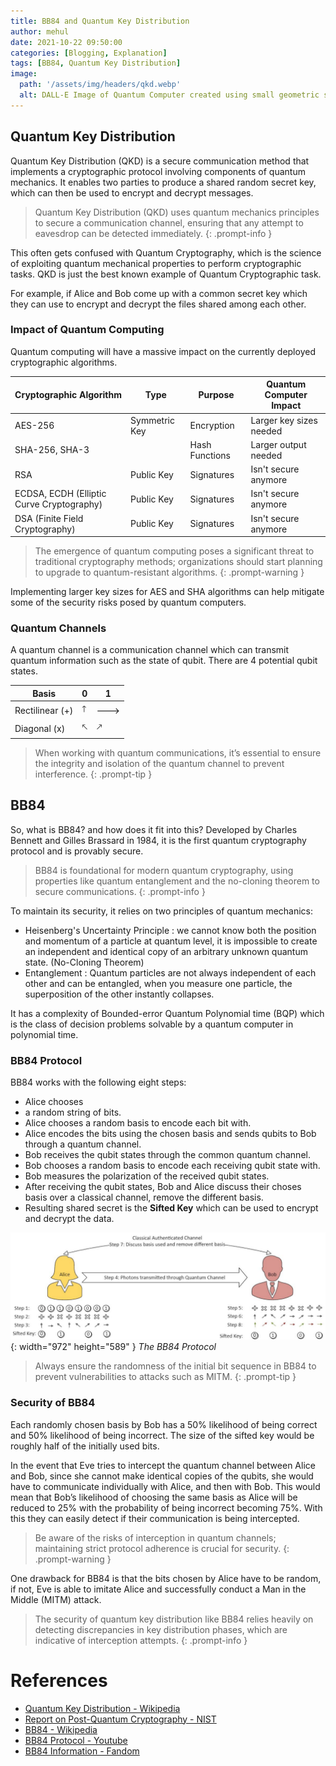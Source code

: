 ```yaml
---
title: BB84 and Quantum Key Distribution
author: mehul
date: 2021-10-22 09:50:00
categories: [Blogging, Explanation]
tags: [BB84, Quantum Key Distribution]
image:
  path: '/assets/img/headers/qkd.webp'
  alt: DALL-E Image of Quantum Computer created using small geometric shapes in a monochrome design on a black background.
---
```


## Quantum Key Distribution

Quantum Key Distribution (QKD) is a secure communication method that implements a cryptographic protocol involving components of quantum mechanics. It enables two parties to produce a shared random secret key, which can then be used to encrypt and decrypt messages.

> Quantum Key Distribution (QKD) uses quantum mechanics principles to secure a communication channel, ensuring that any attempt to eavesdrop can be detected immediately.
{: .prompt-info }

This often gets confused with Quantum Cryptography, which is the science of exploiting quantum mechanical properties to perform cryptographic tasks. QKD is just the best known example of Quantum Cryptographic task.

For example, if Alice and Bob come up with a common secret key which they can use to encrypt and decrypt the files shared among each other.

### Impact of Quantum Computing

Quantum computing will have a massive impact on the currently deployed cryptographic algorithms.

| Cryptographic Algorithm                   | Type          | Purpose        | Quantum Computer Impact |
| ----------------------------------------- | ------------- | -------------- | ----------------------- |
| AES-256                                   | Symmetric Key | Encryption     | Larger key sizes needed |
| SHA-256, SHA-3                            |               | Hash Functions | Larger output needed    |
| RSA                                       | Public Key    | Signatures     | Isn't secure anymore    |
| ECDSA, ECDH (Elliptic Curve Cryptography) | Public Key    | Signatures     | Isn't secure anymore    |
| DSA (Finite Field Cryptography)           | Public Key    | Signatures     | Isn't secure anymore    |

> The emergence of quantum computing poses a significant threat to traditional cryptography methods; organizations should start planning to upgrade to quantum-resistant algorithms.
{: .prompt-warning }

Implementing larger key sizes for AES and SHA algorithms can help mitigate some of the security risks posed by quantum computers.

### Quantum Channels

A quantum channel is a communication channel which can transmit quantum information such as the state of qubit. There are 4 potential qubit states.

| Basis           | 0         | 1         |
| --------------- | --------- | --------- |
| Rectilinear (+) | &#129105; | &#129106; |
| Diagonal (x)    | &#129108; | &#129109; |

> When working with quantum communications, it’s essential to ensure the integrity and isolation of the quantum channel to prevent interference.
{: .prompt-tip }

## BB84

So, what is BB84? and how does it fit into this? Developed by Charles Bennett and Gilles Brassard in 1984, it is the first quantum cryptography protocol and is provably secure.

> BB84 is foundational for modern quantum cryptography, using properties like quantum entanglement and the no-cloning theorem to secure communications.
{: .prompt-info }

To maintain its security, it relies on two principles of quantum mechanics:

- Heisenberg's Uncertainty Principle : we cannot know both the position and momentum of a particle at quantum level, it is impossible to create an independent and identical copy of an arbitrary unknown quantum state. (No-Cloning Theorem)
- Entanglement : Quantum particles are not always independent of each other and can be entangled, when you measure one particle, the superposition of the other instantly collapses.

It has a complexity of Bounded-error Quantum Polynomial time (BQP) which is the class of decision problems solvable by a quantum computer in polynomial time.

### BB84 Protocol

BB84 works with the following eight steps:

- Alice chooses
- a random string of bits.
- Alice chooses a random basis to encode each bit with.
- Alice encodes the bits using the chosen basis and sends qubits to Bob through a quantum channel.
- Bob receives the qubit states through the common quantum channel.
- Bob chooses a random basis to encode each receiving qubit state with.
- Bob measures the polarization of the received qubit states.
- After receiving the qubit states, Bob and Alice discuss their choses basis over a classical channel, remove the different basis.
- Resulting shared secret is the **Sifted Key** which can be used to encrypt and decrypt the data.

![BB84 Protocol](/assets/img/posts/BB84.png){: width="972" height="589" } *The BB84 Protocol*

> Always ensure the randomness of the initial bit sequence in BB84 to prevent vulnerabilities to attacks such as MITM.
{: .prompt-tip }

### Security of BB84

Each randomly chosen basis by Bob has a 50% likelihood of being correct and 50% likelihood of being incorrect. The size of the sifted key would be roughly half of the initially used bits.

In the event that Eve tries to intercept the quantum channel between Alice and Bob, since she cannot make identical copies of the qubits, she would have to communicate individually with Alice, and then with Bob. This would mean that Bob’s likelihood of choosing the same basis as Alice will be reduced to 25% with the probability of being incorrect becoming 75%. With this they can easily detect if their communication is being intercepted.

> Be aware of the risks of interception in quantum channels; maintaining strict protocol adherence is crucial for security.
{: .prompt-warning }

One drawback for BB84 is that the bits chosen by Alice have to be random, if not, Eve is able to imitate Alice and successfully conduct a Man in the Middle (MITM) attack.

> The security of quantum key distribution like BB84 relies heavily on detecting discrepancies in key distribution phases, which are indicative of interception attempts.
{: .prompt-info }

# References

- [Quantum Key Distribution - Wikipedia](https://en.wikipedia.org/wiki/Quantum_key_distribution)
- [Report on Post-Quantum Cryptography - NIST](https://csrc.nist.gov/csrc/media/publications/nistir/8105/final/documents/nistir_8105_draft.pdf)
- [BB84 - Wikipedia](https://en.wikipedia.org/wiki/BB84)
- [BB84 Protocol - Youtube](https://youtu.be/44G9UuB2RWI)
- [BB84 Information - Fandom](https://cryptography.fandom.com/wiki/BB84)
